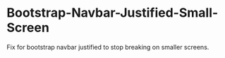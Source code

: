 # Bootstrap-Navbar-Justified-Small-Screen
Fix for bootstrap navbar justified to stop breaking on smaller screens.
